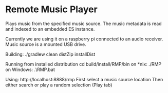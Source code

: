 # Remote Music Player

Plays music from the specified music source. The music metadata is read and indexed to an embedded ES instance.

Currently we are using it on a raspberry pi connected to an audio receiver. Music source is a mounted USB drive.

Building: 
./gradlew clean distZip installDist

Running from installed distribution
cd build/install/RMP/bin
on *nix:
./RMP
on Windows:
.\RMP.bat

Using:
http://localhost:8888/rmp
First select a music source location
Then either search or play a random selection (Play tab)

